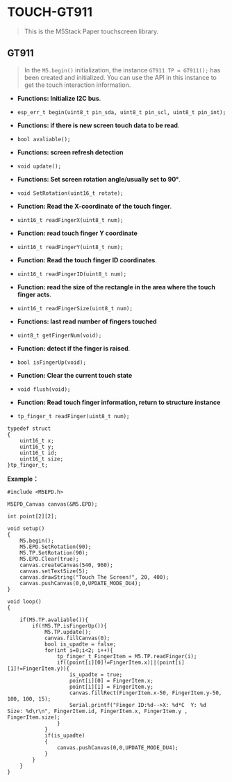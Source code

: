 # TOUCH-GT911

>This is the M5Stack Paper touchscreen library.

## GT911

>In the `M5.begin()` initialization, the instance `GT911 TP = GT911();` has been created and initialized. You can use the API in this instance to get the touch interaction information.

- **Functions: Initialize I2C bus**.
- `esp_err_t begin(uint8_t pin_sda, uint8_t pin_scl, uint8_t pin_int);`

- **Functions: if there is new screen touch data to be read**.
- `bool avaliable();`

- **Functions: screen refresh detection**
- `void update();`

- **Functions: Set screen rotation angle/usually set to 90°**.
- `void SetRotation(uint16_t rotate);`

- **Function: Read the X-coordinate of the touch finger**.
- `uint16_t readFingerX(uint8_t num);`

- **Function: read touch finger Y coordinate**
- `uint16_t readFingerY(uint8_t num);`

- **Function: Read the touch finger ID coordinates**.
- `uint16_t readFingerID(uint8_t num);`

- **Function: read the size of the rectangle in the area where the touch finger acts**.
- `uint16_t readFingerSize(uint8_t num);`

- **Functions: last read number of fingers touched**
- `uint8_t getFingerNum(void);`

- **Function: detect if the finger is raised**.
- `bool isFingerUp(void);`

- **Function: Clear the current touch state**
- `void flush(void);`

- **Function: Read touch finger information, return to structure instance**
- `tp_finger_t readFinger(uint8_t num);`

```
typedef struct
{
    uint16_t x;
    uint16_t y;
    uint16_t id;
    uint16_t size;
}tp_finger_t;

```

**Example：**

```arduino
#include <M5EPD.h>

M5EPD_Canvas canvas(&M5.EPD);

int point[2][2];

void setup()
{
    M5.begin();
    M5.EPD.SetRotation(90);
    M5.TP.SetRotation(90);
    M5.EPD.Clear(true);
    canvas.createCanvas(540, 960);
    canvas.setTextSize(5);
    canvas.drawString("Touch The Screen!", 20, 400);
    canvas.pushCanvas(0,0,UPDATE_MODE_DU4);
}

void loop()
{

    if(M5.TP.avaliable()){
        if(!M5.TP.isFingerUp()){
            M5.TP.update();
            canvas.fillCanvas(0);
            bool is_upadte = false;
            for(int i=0;i<2; i++){
                tp_finger_t FingerItem = M5.TP.readFinger(i);
                if((point[i][0]!=FingerItem.x)||(point[i][1]!=FingerItem.y)){
                    is_upadte = true;
                    point[i][0] = FingerItem.x;
                    point[i][1] = FingerItem.y;
                    canvas.fillRect(FingerItem.x-50, FingerItem.y-50, 100, 100, 15);
                    Serial.printf("Finger ID:%d-->X: %d*C  Y: %d  Size: %d\r\n", FingerItem.id, FingerItem.x, FingerItem.y , FingerItem.size);
                }
            }
            if(is_upadte)
            {
                canvas.pushCanvas(0,0,UPDATE_MODE_DU4);
            }
        }
    }
}

```
